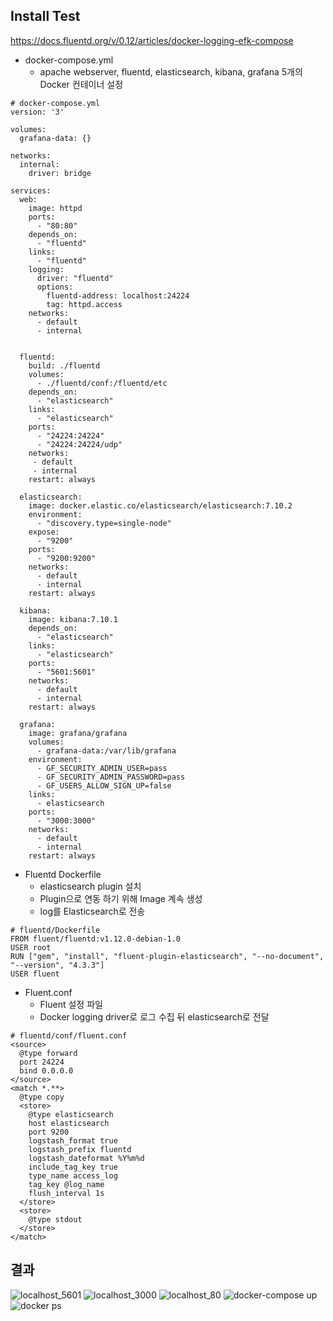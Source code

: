 ## Install Test
https://docs.fluentd.org/v/0.12/articles/docker-logging-efk-compose

* docker-compose.yml  
    + apache webserver, fluentd, elasticsearch, kibana, grafana 5개의 Docker 컨테이너 설정  

```
# docker-compose.yml
version: '3'

volumes:
  grafana-data: {}

networks:
  internal:
    driver: bridge

services:
  web:
    image: httpd
    ports:
      - "80:80"
    depends_on:
      - "fluentd"
    links:
      - "fluentd"
    logging:
      driver: "fluentd"
      options:
        fluentd-address: localhost:24224
        tag: httpd.access
    networks:
      - default
      - internal
        

  fluentd:
    build: ./fluentd
    volumes:
      - ./fluentd/conf:/fluentd/etc
    depends_on:
      - "elasticsearch"
    links:
      - "elasticsearch"
    ports:
      - "24224:24224"
      - "24224:24224/udp"
    networks:
     - default
     - internal
    restart: always

  elasticsearch:
    image: docker.elastic.co/elasticsearch/elasticsearch:7.10.2
    environment:
      - "discovery.type=single-node"
    expose:
      - "9200"
    ports:
      - "9200:9200"
    networks:
      - default
      - internal
    restart: always

  kibana:
    image: kibana:7.10.1
    depends_on:
      - "elasticsearch"
    links:
      - "elasticsearch"
    ports:
      - "5601:5601"
    networks:
      - default
      - internal
    restart: always
        
  grafana:
    image: grafana/grafana
    volumes:
      - grafana-data:/var/lib/grafana
    environment:
      - GF_SECURITY_ADMIN_USER=pass
      - GF_SECURITY_ADMIN_PASSWORD=pass
      - GF_USERS_ALLOW_SIGN_UP=false
    links:
      - elasticsearch
    ports:
      - "3000:3000"
    networks:
      - default
      - internal
    restart: always
``` 

* Fluentd Dockerfile  
  + elasticsearch plugin 설치  
  + Plugin으로 연동 하기 위해 Image 계속 생성  
  + log를 Elasticsearch로  전송  

```
# fluentd/Dockerfile
FROM fluent/fluentd:v1.12.0-debian-1.0
USER root
RUN ["gem", "install", "fluent-plugin-elasticsearch", "--no-document", "--version", "4.3.3"]
USER fluent
```

* Fluent.conf  
  + Fluent 설정 파일  
  + Docker logging driver로 로그 수집 뒤 elasticsearch로 전달  

```
# fluentd/conf/fluent.conf
<source>
  @type forward
  port 24224
  bind 0.0.0.0
</source>
<match *.**>
  @type copy
  <store>
    @type elasticsearch
    host elasticsearch
    port 9200
    logstash_format true
    logstash_prefix fluentd
    logstash_dateformat %Y%m%d
    include_tag_key true
    type_name access_log
    tag_key @log_name
    flush_interval 1s
  </store>
  <store>
    @type stdout
  </store>
</match>
```

## 결과
![localhost_5601](https://user-images.githubusercontent.com/57735723/117115535-3178d900-adc8-11eb-95b5-3b100c8799c1.png "kibana")
![localhost_3000](https://user-images.githubusercontent.com/57735723/117115589-42c1e580-adc8-11eb-9fa6-ae90817146a4.png "grafana")
![localhost_80](https://user-images.githubusercontent.com/57735723/117115621-540af200-adc8-11eb-92c2-94f3fb6c0e13.png "httpd")
![docker-compose up](https://user-images.githubusercontent.com/57735723/117115643-5e2cf080-adc8-11eb-9f11-00b8d584473a.png "docker-compose up")
![docker ps](https://user-images.githubusercontent.com/57735723/117115700-6edd6680-adc8-11eb-9f70-bd69a4a1c99d.png "docker ps")
